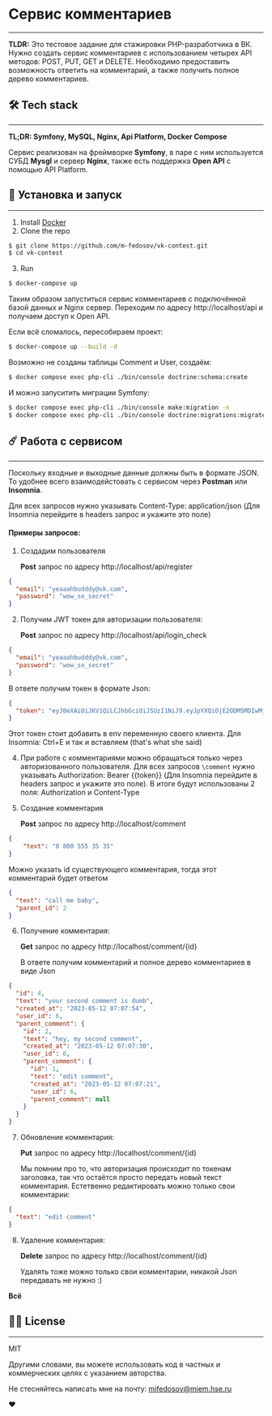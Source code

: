 # Сервис комментариев

------
**TLDR:**
Это тестовое задание для стажировки PHP-разработчика в ВК. Нужно создать сервис комментариев с использованием четырех API методов: POST, PUT, GET и DELETE. Необходимо предоставить возможность ответить на комментарий, а также получить полное дерево комментариев.

## 🛠 Tech stack

------
**TL;DR: Symfony, MySQL, Nginx, Api Platform, Docker Compose**

Сервиc реализован на фреймворке **Symfony**, в паре с ним используется СУБД **Mysgl** и сервер **Nginx**, также есть поддержка **Open API** с помощью API Platform.

## 🔮 Установка и запуск

------
1. Install [Docker](https://www.docker.com/get-started/)
2. Clone the repo
```bash
$ git clone https://github.com/m-fedosov/vk-contest.git
$ cd vk-contest
```
3. Run
```bash
$ docker-compose up
```
Таким образом запуститься сервис комментариев с подключённой базой данных и Nginx сервер. Переходим по адресу http://localhost/api и получаем доступ к Open API. 

Если всё сломалось, пересобираем проект:

```bash
$ docker-compose up --build -d
```

Возможно не созданы таблицы Comment и User, создаём:
```bash
$ docker compose exec php-cli ./bin/console doctrine:schema:create
```

И можно запуситить миграции Symfony:
```bash
$ docker compose exec php-cli ./bin/console make:migration -n
$ docker compose exec php-cli ./bin/console doctrine:migrations:migrate -n
```

## ☄️ Работа с сервисом

------
Поскольку входные и выходные данные должны быть в формате JSON. То удобнее всего взаимодейстовать с сервисом через **Postman** или **Insomnia**. 

Для всех запросов нужно указывать Content-Type: application/json (Для Insomnia перейдите в headers запрос и укажите это поле)

#### Примеры запросов:
1. Создадим пользователя

   **Post** запрос по адресу http://localhost/api/register

```json
{
  "email": "yeaaahbudddy@vk.com",
  "password": "wow_so_secret"
}
```

2. Получим JWT токен для авторизации пользователя:
   
   **Post** запрос по адресу http://localhost/api/login_check

```json
{
  "email": "yeaaahbudddy@vk.com",
  "password": "wow_so_secret"
}
```

В ответе получим токен в формате Json:
```json
{
  "token": "eyJ0eXAiOiJKV1QiLCJhbGciOiJSUzI1NiJ9.eyJpYXQiOjE2ODM5MDIwMjEsImV4cCI6MTY4MzkwNTYyMSwicm9sZXMiOlsiUk9MRV9VU0VSIl0sInVzZXJuYW1lIjoiZmVkb3NtaWtlMUBnbWFpbC5jb20ifQ.MZK0YgMt7E3Yn5c89M2lC394GSkLFf90DmDSOCzVCrpu4ZVycukFyOK1EzrKEd90dGsQgW3Sj8u0cWYILuLvsK-0V8zJA45BdDrq3tnefRsUq5zcAO1-c2S5FVs8fNQDv0qlzhL9c2z9GfRK7l4Q72vCkGPonOpwD5df9oT3TszJh13EaVDJ-4h8uVOJoploj98bYIYDapknJsuhgIxL0XsXry8f93am0YBrnOjBwdztKMHkETkpom77hVfAeq6QXiTvNuWYb3g50Qf45hsaCZcuxkR61vZb3DiWT5qy_H0ve2mrmelXGv0FCG008xou69HydegM9umJ2qzmUXoH1Q"
}
```

Этот токен стоит добавить в env переменную своего клиента. Для Insomnia: Ctrl+E и так и вставляем (that's what she said)

4. При работе с комментариями можно обращаться только через авторизованного пользователя. Для всех запросов `\comment` нужно указывать Authorization: Bearer {{token}} (Для Insomnia перейдите в headers запрос и укажите это поле). В итоге будут использованы 2 поля: Authorization и Content-Type

5. Создание комментария

   **Post** запрос по адресу http://localhost/comment

```json
{
	"text": "8 800 555 35 35"
}
```

Можно указать id существующего комментария, тогда этот комментарий будет ответом

```json
{
  "text": "call me baby",
  "parent_id": 2
}
```
6. Получение комментария:

   **Get** запрос по адресу http://localhost/comment/{id}
    
   В ответе получим комментарий и полное дерево комментариев в виде Json
```json
{
  "id": 4,
  "text": "your second comment is dumb",
  "created_at": "2023-05-12 07:07:54",
  "user_id": 6,
  "parent_comment": {
    "id": 2,
    "text": "hey, my second comment",
    "created_at": "2023-05-12 07:07:30",
    "user_id": 6,
    "parent_comment": {
      "id": 1,
      "text": "edit comment",
      "created_at": "2023-05-12 07:07:21",
      "user_id": 6,
      "parent_comment": null
    }
  }
}
```

7. Обновление комментария: 

   **Put** запрос по адресу http://localhost/comment/{id}

    Мы помним про то, что авторизация происходит по токенам заголовка, так что остаётся просто передать новый текст комментария. Естетвенно редактировать можно только свои комментарии:

```json
{
  "text": "edit comment"
}
```

8. Удаление комментария: 

   **Delete** запрос по адресу http://localhost/comment/{id}

    Удалять тоже можно только свои комментарии, никакой Json передавать не нужно :)


**Всё**

## 👩‍💼 License

------
MIT

Другими словами, вы можете использовать код в частных и коммерческих целях с указанием авторства.

Не стесняйтесь написать мне на почту: [mifedosov@miem.hse.ru](mailto:mifedosov@miem.hse.ru)

❤️
